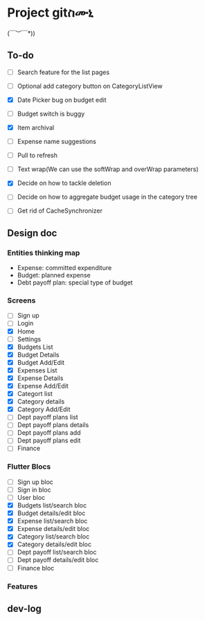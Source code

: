 # Project gitስሙኒ

\(￣︶￣*\))

## To-do

- [ ] Search feature for the list pages
- [ ] Optional add category button on CategoryListView
- [x] Date Picker bug on budget edit
- [ ] Budget switch is buggy
- [x] Item archival
- [ ] Expense name suggestions
- [ ] Pull to refresh 
- [ ] Text wrap(We can use the softWrap and overWrap parameters)
  
- [x] Decide on how to tackle deletion
- [ ] Decide on how to aggregate budget usage in the category tree
- [ ] Get rid of CacheSynchronizer

## Design doc

### Entities thinking map

- Expense: committed expenditure 
- Budget: planned expense
- Debt payoff plan: special type of budget

### Screens

- [ ] Sign up
- [ ] Login
- [x] Home
- [ ] Settings
- [x] Budgets List
- [x] Budget Details
- [x] Budget Add/Edit
- [x] Expenses List
- [x] Expense Details
- [x] Expense Add/Edit
- [x] Categort list
- [x] Category details
- [x] Category Add/Edit
- [ ] Dept payoff plans list
- [ ] Dept payoff plans details
- [ ] Dept payoff plans add 
- [ ] Dept payoff plans edit
- [ ] Finance 

### Flutter Blocs

- [ ] Sign up bloc
- [ ] Sign in bloc
- [ ] User bloc
- [x] Budgets list/search bloc
- [x] Budget details/edit bloc
- [x] Expense list/search bloc
- [x] Expense details/edit bloc
- [x] Category list/search bloc
- [x] Category details/edit bloc
- [ ] Dept payoff list/search bloc
- [ ] Dept payoff details/edit bloc
- [ ] Finance bloc

### Features


## dev-log
